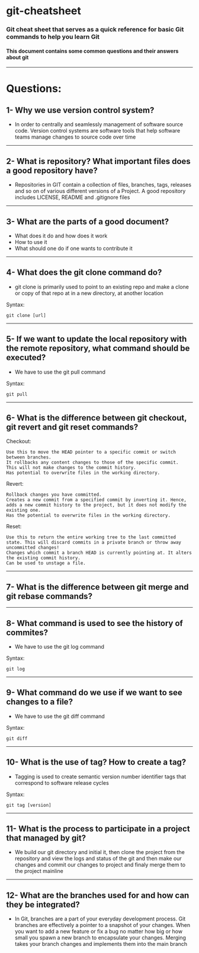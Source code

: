 # git-cheatsheet
### Git cheat sheet that serves as a quick reference for basic Git commands to help you learn Git

#### This document contains some common questions and their answers about git  
---
# Questions:
## 1- Why we use version control system? 
* In order to centrally and seamlessly management of software source code. Version control systems are software tools that help software teams manage changes to source code over time 
---
## 2- What is repository?  What important files does a good repository have?
* Repositories in GIT contain a collection of files, branches, tags, releases and so on of various different versions of a Project. A good repository includes LICENSE, README and .gitignore files
---
## 3- What are the parts of a good document?
* What does it do and how does it work
* How to use it 
* What should one do if one wants to contribute it
---
## 4- What does the git clone command do?
* git clone is primarily used to point to an existing repo and make a clone or copy of that repo at in a new directory, at another location

Syntax:

    git clone [url]
---
## 5- If we want to update the local repository with the remote repository, what command should be executed? 
* We have to use the git pull command 

Syntax:

    git pull
---
## 6- What is the difference between git checkout, git revert and git reset commands?
Checkout:

    Use this to move the HEAD pointer to a specific commit or switch between branches.
    It rollbacks any content changes to those of the specific commit.
    This will not make changes to the commit history.
    Has potential to overwrite files in the working directory.

Revert:

    Rollback changes you have committed.
    Creates a new commit from a specified commit by inverting it. Hence, adds a new commit history to the project, but it does not modify the existing one.
    Has the potential to overwrite files in the working directory.

Reset:

    Use this to return the entire working tree to the last committed state. This will discard commits in a private branch or throw away uncommitted changes!
    Changes which commit a branch HEAD is currently pointing at. It alters the existing commit history.
    Can be used to unstage a file.
---
## 7- What is the difference between git merge and git rebase commands?

---
## 8- What command is used to see the history of commites? 
* We have to use the git log command 

Syntax:

    git log
---
## 9- What command do we use if we want to see changes to a file? 
* We have to use the git diff command 

Syntax:

    git diff
---
## 10- What is the use of tag? How to create a tag? 
* Tagging is  used to create semantic version number identifier tags that correspond to software release cycles

Syntax:

    git tag [version]
---
## 11- What is the process to participate in a project that managed by git?
* We build our git directory and initial it, then clone the project from the repository and view the logs and status of the git and then make our changes and commit our changes to project and finaly merge them to the  project mainline
---
## 12- What are the branches used for and how can they be integrated? 
* In Git, branches are a part of your everyday development process. Git branches are effectively a pointer to a snapshot of your changes. When you want to add a new feature or fix a bug no matter how big or how small you spawn a new branch to encapsulate your changes. Merging takes your branch changes and implements them into the main branch




